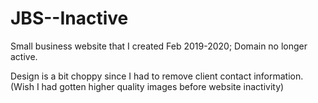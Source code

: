 # JBS--Inactive

Small business website that I created Feb 2019-2020; Domain no longer active.

Design is a bit choppy since I had to remove client contact information.
(Wish I had gotten higher quality images before website inactivity)

